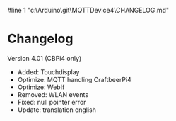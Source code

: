 #line 1 "c:\\Arduino\\git\\MQTTDevice4\\CHANGELOG.md"
# Changelog

Version 4.01 (CBPi4 only)

- Added:    Touchdisplay
- Optimize: MQTT handling CraftbeerPi4
- Optimize: WebIf
- Removed:  WLAN events
- Fixed:    null pointer error
- Update:   translation english
